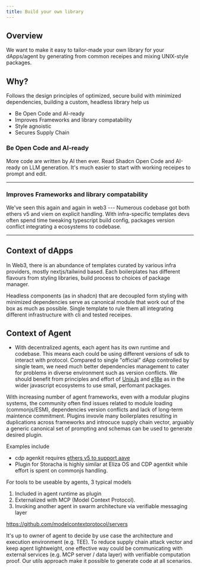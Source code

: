 ```yaml
---
title: Build your own library
---
```



## Overview

We want to make it easy to tailor-made your own library for your dApps/agent by generating from common receipes and mixing UNIX-style packages. 

## Why?

Follows the design principles of optimized, secure build with minimized dependencies, building a custom, headless library help us

- Be Open Code and AI-ready
- Improves Frameworks and library compatability
- Style agnoistic
- Secures Supply Chain



### Be Open Code and AI-ready
More code are written by AI then ever. Read Shadcn Open Code and AI-ready on LLM generation. 
It's much easier to start with working receipes to prompt and edit.  

---

### Improves Frameworks and library compatability
We've seen this again and again in web3 --- Numerous codebase got both ethers v5 and viem on explicit handling. With infra-specific templates devs often spend time tweaking typescript build config, packages version conflict integrating a ecosystems to codebase.

---

## Context of dApps 
In Web3, there is an abundance of templates curated by various infra providers, mostly nextjs/tailwind based. Each boilerplates has different flavours from styling libraries, build process to choices of package manager. 

Headless components (as in shadcn) that are decoupled form styling with minimized dependencies serve as canonical module that work out of the box as much as possible. Single template to rule them all integrating different infrastructure with cli and tested receipes.

## Context of Agent
- With decentralized agents, each agent has its own runtime and codebase. This means each could be using different versions of sdk to interact with protocol. Compared to single "official" dApp controlled by single team, we need much better dependencies management to cater for problems in diverse environment such as version conflicts. We should benefit from principles and effort of [UnixJs](https://unjs.io/) and [e18e](https://e18e.dev/) as in the wider javascript ecosystems to use small, perfomant packages.


With increasing number of agent frameworks, even with a modular plugins systems, the community often find issues related to module loading (commonjs/ESM), dependencies version conflicts and lack of long-term maintence commitment. Plugins invovle many boilerplates resulting in duplications across frameworks and introcuce supply chain vector, arguably a generic canonical set of prompting and schemas can be used to generate desired plugin. 

Examples include 
- cdp agenkit requires [ethers v5 to support aave](https://github.com/coinbase/agentkit/issues/323)
- Plugin for Storacha is highly similar at Eliza OS and CDP agentkit while effort is spent on commonjs handling.   


For tools to be useable by agents, 3 typical models
1. Included in agent runtime as plugin
1. Externalized with MCP (Model Context Protocol). 
1. Invoking another agent in swarm architecture via verifiable messaging layer

https://github.com/modelcontextprotocol/servers

It's up to owner of agent to decide by use case the architecture and execution environment (e.g. TEE). 
To reduce supply chain attack vector and keep agent lightweight, one effective way could be communicating with external services (e.g. MCP server / data layer) with verifiable computation proof.
Our utils approach make it possible to generate code at all scenarios. 


<!-- For good or for the worse, there are too many frameworks in both web2 and web3, dApp or agents. -->





<!-- 
Start with some sensible defaults, then customize the components to your needs.

Easy to Style: One of the drawbacks of packaging the components in an npm package is that the style is coupled with the implementation. The design of your components should be separate from their implementation.

Secure: Avoid supply chain attack

Faster: Build size is generally not the major concern given treeshaking at modern ESM, but we avoid duplications at various depenedencies such as having both jotai and zustand.
 -->



<!-- We try to create headless, generic dApp components and agent utils that work well across different ecosystems.  
Besides decoupling style and implementation as in shadcn, the bigger motivation is to support developing dApp and decentralized agents that are trustless, autonomous, secured from supply chain attacks with minimal dependencies.

With Open Code we make it AI-ready and provide reasonable defaults allowing one to extend per need, enabling agents generating and iterating its own codebase.  -->


